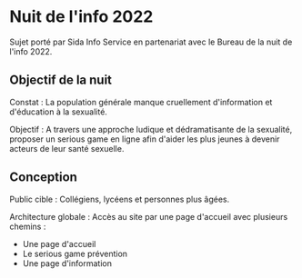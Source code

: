 # Nuit de l'info 2022

Sujet porté par Sida Info Service en partenariat avec le Bureau de la nuit de l'info 2022. 

## Objectif de la nuit 

Constat : La population générale manque cruellement d'information et d'éducation à la sexualité. 

Objectif : A travers une approche ludique et dédramatisante de la sexualité, proposer un serious game en ligne afin d'aider les plus jeunes à devenir acteurs de leur santé sexuelle. 


## Conception 

Public cible : Collégiens, lycéens et personnes plus âgées. 

Architecture globale : Accès au site par une page d'accueil avec plusieurs chemins : 
- Une page d'accueil
- Le serious game prévention
- Une page d'information


